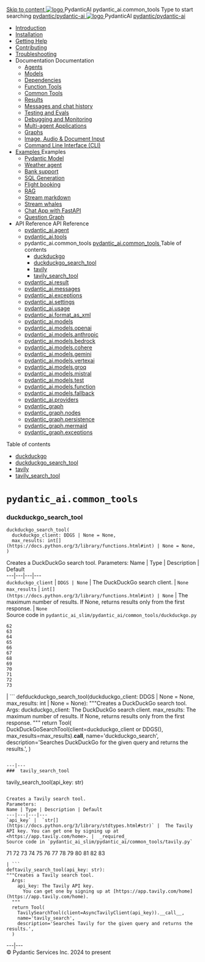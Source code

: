 [ Skip to content ](https://ai.pydantic.dev/api/common_tools/#pydantic_aicommon_tools)
[ ![logo](https://ai.pydantic.dev/img/logo-white.svg) ](https://ai.pydantic.dev/ "PydanticAI")
PydanticAI 
pydantic_ai.common_tools 
Type to start searching
[ pydantic/pydantic-ai  ](https://github.com/pydantic/pydantic-ai "Go to repository")
[ ![logo](https://ai.pydantic.dev/img/logo-white.svg) ](https://ai.pydantic.dev/ "PydanticAI") PydanticAI 
[ pydantic/pydantic-ai  ](https://github.com/pydantic/pydantic-ai "Go to repository")
  * [ Introduction  ](https://ai.pydantic.dev/)
  * [ Installation  ](https://ai.pydantic.dev/install/)
  * [ Getting Help  ](https://ai.pydantic.dev/help/)
  * [ Contributing  ](https://ai.pydantic.dev/contributing/)
  * [ Troubleshooting  ](https://ai.pydantic.dev/troubleshooting/)
  * Documentation  Documentation 
    * [ Agents  ](https://ai.pydantic.dev/agents/)
    * [ Models  ](https://ai.pydantic.dev/models/)
    * [ Dependencies  ](https://ai.pydantic.dev/dependencies/)
    * [ Function Tools  ](https://ai.pydantic.dev/tools/)
    * [ Common Tools  ](https://ai.pydantic.dev/common_tools/)
    * [ Results  ](https://ai.pydantic.dev/results/)
    * [ Messages and chat history  ](https://ai.pydantic.dev/message-history/)
    * [ Testing and Evals  ](https://ai.pydantic.dev/testing-evals/)
    * [ Debugging and Monitoring  ](https://ai.pydantic.dev/logfire/)
    * [ Multi-agent Applications  ](https://ai.pydantic.dev/multi-agent-applications/)
    * [ Graphs  ](https://ai.pydantic.dev/graph/)
    * [ Image, Audio & Document Input  ](https://ai.pydantic.dev/input/)
    * [ Command Line Interface (CLI)  ](https://ai.pydantic.dev/cli/)
  * [ Examples  ](https://ai.pydantic.dev/examples/)
Examples 
    * [ Pydantic Model  ](https://ai.pydantic.dev/examples/pydantic-model/)
    * [ Weather agent  ](https://ai.pydantic.dev/examples/weather-agent/)
    * [ Bank support  ](https://ai.pydantic.dev/examples/bank-support/)
    * [ SQL Generation  ](https://ai.pydantic.dev/examples/sql-gen/)
    * [ Flight booking  ](https://ai.pydantic.dev/examples/flight-booking/)
    * [ RAG  ](https://ai.pydantic.dev/examples/rag/)
    * [ Stream markdown  ](https://ai.pydantic.dev/examples/stream-markdown/)
    * [ Stream whales  ](https://ai.pydantic.dev/examples/stream-whales/)
    * [ Chat App with FastAPI  ](https://ai.pydantic.dev/examples/chat-app/)
    * [ Question Graph  ](https://ai.pydantic.dev/examples/question-graph/)
  * API Reference  API Reference 
    * [ pydantic_ai.agent  ](https://ai.pydantic.dev/api/agent/)
    * [ pydantic_ai.tools  ](https://ai.pydantic.dev/api/tools/)
    * pydantic_ai.common_tools  [ pydantic_ai.common_tools  ](https://ai.pydantic.dev/api/common_tools/) Table of contents 
      * [ duckduckgo  ](https://ai.pydantic.dev/api/common_tools/#pydantic_ai.common_tools.duckduckgo)
      * [ duckduckgo_search_tool  ](https://ai.pydantic.dev/api/common_tools/#pydantic_ai.common_tools.duckduckgo.duckduckgo_search_tool)
      * [ tavily  ](https://ai.pydantic.dev/api/common_tools/#pydantic_ai.common_tools.tavily)
      * [ tavily_search_tool  ](https://ai.pydantic.dev/api/common_tools/#pydantic_ai.common_tools.tavily.tavily_search_tool)
    * [ pydantic_ai.result  ](https://ai.pydantic.dev/api/result/)
    * [ pydantic_ai.messages  ](https://ai.pydantic.dev/api/messages/)
    * [ pydantic_ai.exceptions  ](https://ai.pydantic.dev/api/exceptions/)
    * [ pydantic_ai.settings  ](https://ai.pydantic.dev/api/settings/)
    * [ pydantic_ai.usage  ](https://ai.pydantic.dev/api/usage/)
    * [ pydantic_ai.format_as_xml  ](https://ai.pydantic.dev/api/format_as_xml/)
    * [ pydantic_ai.models  ](https://ai.pydantic.dev/api/models/base/)
    * [ pydantic_ai.models.openai  ](https://ai.pydantic.dev/api/models/openai/)
    * [ pydantic_ai.models.anthropic  ](https://ai.pydantic.dev/api/models/anthropic/)
    * [ pydantic_ai.models.bedrock  ](https://ai.pydantic.dev/api/models/bedrock/)
    * [ pydantic_ai.models.cohere  ](https://ai.pydantic.dev/api/models/cohere/)
    * [ pydantic_ai.models.gemini  ](https://ai.pydantic.dev/api/models/gemini/)
    * [ pydantic_ai.models.vertexai  ](https://ai.pydantic.dev/api/models/vertexai/)
    * [ pydantic_ai.models.groq  ](https://ai.pydantic.dev/api/models/groq/)
    * [ pydantic_ai.models.mistral  ](https://ai.pydantic.dev/api/models/mistral/)
    * [ pydantic_ai.models.test  ](https://ai.pydantic.dev/api/models/test/)
    * [ pydantic_ai.models.function  ](https://ai.pydantic.dev/api/models/function/)
    * [ pydantic_ai.models.fallback  ](https://ai.pydantic.dev/api/models/fallback/)
    * [ pydantic_ai.providers  ](https://ai.pydantic.dev/api/providers/)
    * [ pydantic_graph  ](https://ai.pydantic.dev/api/pydantic_graph/graph/)
    * [ pydantic_graph.nodes  ](https://ai.pydantic.dev/api/pydantic_graph/nodes/)
    * [ pydantic_graph.persistence  ](https://ai.pydantic.dev/api/pydantic_graph/persistence/)
    * [ pydantic_graph.mermaid  ](https://ai.pydantic.dev/api/pydantic_graph/mermaid/)
    * [ pydantic_graph.exceptions  ](https://ai.pydantic.dev/api/pydantic_graph/exceptions/)


Table of contents 
  * [ duckduckgo  ](https://ai.pydantic.dev/api/common_tools/#pydantic_ai.common_tools.duckduckgo)
  * [ duckduckgo_search_tool  ](https://ai.pydantic.dev/api/common_tools/#pydantic_ai.common_tools.duckduckgo.duckduckgo_search_tool)
  * [ tavily  ](https://ai.pydantic.dev/api/common_tools/#pydantic_ai.common_tools.tavily)
  * [ tavily_search_tool  ](https://ai.pydantic.dev/api/common_tools/#pydantic_ai.common_tools.tavily.tavily_search_tool)


# `pydantic_ai.common_tools`
###  duckduckgo_search_tool
```
duckduckgo_search_tool(
  duckduckgo_client: DDGS | None = None,
  max_results: int[](https://docs.python.org/3/library/functions.html#int) | None = None,
)

```

Creates a DuckDuckGo search tool.
Parameters:
Name | Type | Description | Default  
---|---|---|---  
`duckduckgo_client` |  `DDGS | None` |  The DuckDuckGo search client. |  `None`  
`max_results` |  `int[](https://docs.python.org/3/library/functions.html#int) | None` |  The maximum number of results. If None, returns results only from the first response. |  `None`  
Source code in `pydantic_ai_slim/pydantic_ai/common_tools/duckduckgo.py`
```
62
63
64
65
66
67
68
69
70
71
72
73
```
| ```
defduckduckgo_search_tool(duckduckgo_client: DDGS | None = None, max_results: int | None = None):
"""Creates a DuckDuckGo search tool.
  Args:
    duckduckgo_client: The DuckDuckGo search client.
    max_results: The maximum number of results. If None, returns results only from the first response.
  """
  return Tool(
    DuckDuckGoSearchTool(client=duckduckgo_client or DDGS(), max_results=max_results).__call__,
    name='duckduckgo_search',
    description='Searches DuckDuckGo for the given query and returns the results.',
  )

```
  
---|---  
###  tavily_search_tool
```
tavily_search_tool(api_key: str[](https://docs.python.org/3/library/stdtypes.html#str))

```

Creates a Tavily search tool.
Parameters:
Name | Type | Description | Default  
---|---|---|---  
`api_key` |  `str[](https://docs.python.org/3/library/stdtypes.html#str)` |  The Tavily API key. You can get one by signing up at <https://app.tavily.com/home>. |  _required_  
Source code in `pydantic_ai_slim/pydantic_ai/common_tools/tavily.py`
```
71
72
73
74
75
76
77
78
79
80
81
82
83
```
| ```
deftavily_search_tool(api_key: str):
"""Creates a Tavily search tool.
  Args:
    api_key: The Tavily API key.
      You can get one by signing up at [https://app.tavily.com/home](https://app.tavily.com/home).
  """
  return Tool(
    TavilySearchTool(client=AsyncTavilyClient(api_key)).__call__,
    name='tavily_search',
    description='Searches Tavily for the given query and returns the results.',
  )

```
  
---|---  
© Pydantic Services Inc. 2024 to present 
